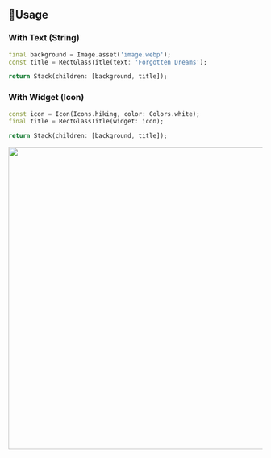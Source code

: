 ## 🚀Usage

### With Text (String)

```dart
final background = Image.asset('image.webp');
const title = RectGlassTitle(text: 'Forgotten Dreams');

return Stack(children: [background, title]);
```

### With Widget (Icon)

```dart
const icon = Icon(Icons.hiking, color: Colors.white);
final title = RectGlassTitle(widget: icon);

return Stack(children: [background, title]);
```

[<img src="https://raw.githubusercontent.com/signmotion/title_widget/master/images/screenshots/1.gif" width="600"/>](https://raw.githubusercontent.com/signmotion/title_widget/master/images/screenshots/1.gif)

